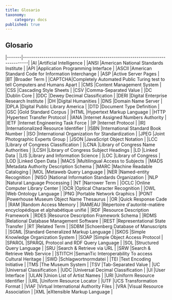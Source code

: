 ```yaml
---
title: Glosario
taxonomy:
    category: docs
published: true
---
```


## Glosario

|-------|--------------------------------------------------------------------------------|
|AI     |Artificial Intelligence                                                         |
|ANSI   |American National Standards Institute                                           |
|API    |Application Programming Interface                                               |
|ASCII  |American Standard Code for Information Interchange                              |
|ASP    |Active Server Pages                                                             |
|BT     |Broader Term                                                                    |
|CAPTCHA|Completely Automated Public Turing test to tell Computers and Humans Apart      |
|CMS    |Content Management System                                                       |
|CSS    |Cascading Style Sheets                                                          |
|CSV    |Comma-Separated Value                                                           |
|DC     |Dublin Core                                                                     |
|DDC    |Dewey Decimal Classification                                                    |
|DERI   |Digital Enterprise Research Institute                                           |
|DH     |Digital Humanities                                                              |
|DNS    |Domain Name Server                                                              |
|DPLA   |Digital Public Library America                                                  |
|DTD    |Document Type Definition                                                        |
|GSC    |Gold Standard Corpus                                                            |
|HTML   |Hypertext Markup Language                                                       |
|HTTP   |Hypertext Transfer Protocol                                                     |
|IANA   |Internet Assigned Numbers Authority                                             |
|IETF   |Internet Engineering Task Force                                                 |
|IP     |Internet Protocol                                                               |
|IR]    |Internationalized Resource Identifier                                           |
|ISBN   |International Standard Book Number                                              |
|ISO    |International Organization for Standardization                                  |
|JPEG   |Joint Photographic Experts Group                                                |
|JSON   |JavaScript Object Notation                                                      |
|LCC    |Library of Congress Classification                                              |
|LCNA   |Library of Congress Name Authorities                                            |
|LCSH   |Library of Congress Subject Headings                                            |
|LD     |Linked Data                                                                     |
|LIS    |Library and Information Science                                                 |
|LOC    |Library of Congress                                                             |
|LOD    |Linked Open Data                                                                |
|MACS   |Multilingual Access to Subjects                                                 |
|MADS   |Metadata Authority Description Schema                                           |
|MARC   |Machine Readable Cataloging                                                     |
|MOL    |Metaweb Query Language                                                          |
|NER    |Named-entity Recognition                                                        |
|NISO   |National Information Standards Organization                                     |
|NLP    |Natural Language Processing                                                     |
|NT     |Narrower Term                                                                   |
|OCLC   |Online Computer Library Center                                                  |
|OCR    |Optical Character Recognition                                                   |
|OWL    |Web Ontology Language                                                           |
|PNG    |Portable Network Graphics                                                       |
|PONT   |Powerhouse Museum Object Name Thesaurus                                         |
|OR     |Quick Response Cade                                                             |
|RAM    |Random Access Memory                                                            |
|RAMEAU |Répertoire d'autorité-matiére encyclopédique et alphabétique unifié             |
|RDF    |Resource Description Framework                                                  |
|RDES   |Resource Description Framework Schema                                           |
|RDMS   |Relational Database Management Software                                         |
|REST   |Representational State Transfer                                                 |
|RT     |Related Term                                                                    |
|SDBM   |Schoenberg Database of Manuscripts                                              |
|SGML   |Standard Generalized Markup Language                                            |
|SKOS   |Simple Knowledge Organization System                                            |
|SOAP   |Simple Object Access Protocol                                                   |
|SPAROL |SPARQL Protocol and RDF Query Language                                          |
|SOL    |Structured Query Language                                                       |
|SRU    |Search & Retrieve via URL                                                       |
|SRW    |Search & Retrieve Web Service                                                   |
|STITCH |SemanTic Interoperability To access Cultural Heritage                           |
|SWD    |Schlagwortnormdatei                                                             |
|TEI    |Text Encoding Initiative                                                        |
|TMS    |The Museum System                                                               |
|TSV    |Tab-Separated Value                                                             |
|UC     |Universal Classification                                                        |
|UDC    |Universal Decimal Classification                                                |
|Ul     |User Interface                                                                  |
|ULAN   |Union List of Artist Names                                                      |
|URI    |Uniform Resource Identifier                                                     |
|URL    |Uniform Resource Locator                                                        |
|UTF    |UCS Transformation Format                                                       |
|VIAF   |Virtual International Authority Files                                           |
|VRA    |Visual Resource Association                                                     |
|XML    |eXtensible Markup Language                                                      |
